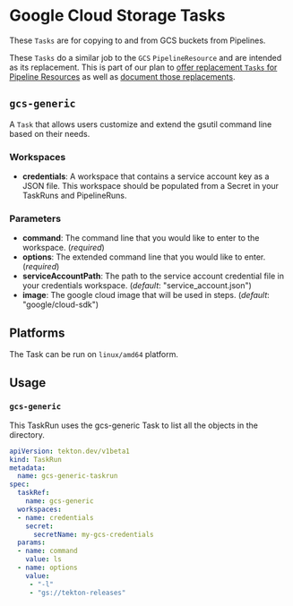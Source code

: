 # Google Cloud Storage Tasks

These `Tasks` are for copying to and from GCS buckets from Pipelines.

These `Tasks` do a similar job to the `GCS` `PipelineResource` and
are intended as its replacement. This is part of our plan to [offer replacement
`Tasks` for Pipeline Resources](https://github.com/tektoncd/catalog/issues/95)
as well as
[document those replacements](https://github.com/tektoncd/pipeline/issues/1369).

## `gcs-generic`

A `Task` that allows users customize and extend the gsutil command line based on their needs.

### Workspaces

* **credentials**: A workspace that contains a service account key as a JSON file.
    This workspace should be populated from a Secret in your TaskRuns and PipelineRuns.

### Parameters

* **command**: The command line that you would like to enter to the workspace. (_required_)
* **options**: The extended command line that you would like to enter. (_required_)
* **serviceAccountPath**: The path to the service account credential file in your credentials workspace. (_default_: "service_account.json")
* **image**: The google cloud image that will be used in steps. (_default_: "google/cloud-sdk")

## Platforms

The Task can be run on `linux/amd64` platform.

## Usage


### `gcs-generic`

This TaskRun uses the gcs-generic Task to list all the objects in the directory.

```yaml
apiVersion: tekton.dev/v1beta1
kind: TaskRun
metadata:
  name: gcs-generic-taskrun
spec:
  taskRef:
    name: gcs-generic
  workspaces:
  - name: credentials
    secret:
      secretName: my-gcs-credentials
  params:
  - name: command
    value: ls
  - name: options
    value:
     - "-l"
     - "gs://tekton-releases"
```
